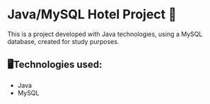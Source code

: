 # Java/MySQL Hotel Project 📝

This is a project developed with Java technologies, using a MySQL database, created for study purposes.

## 🖥Technologies used:
- Java 
- MySQL
